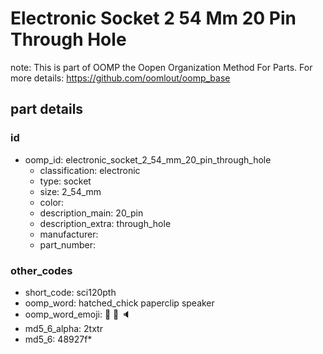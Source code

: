 # Electronic Socket 2 54 Mm 20 Pin Through Hole  

note: This is part of OOMP the Oopen Organization Method For Parts. For more details: https://github.com/oomlout/oomp_base

##  part details





### id
* oomp_id: electronic_socket_2_54_mm_20_pin_through_hole
  * classification: electronic
  * type: socket
  * size: 2_54_mm
  * color: 
  * description_main: 20_pin
  * description_extra: through_hole
  * manufacturer: 
  * part_number: 

### other_codes
* short_code: sci120pth
* oomp_word: hatched_chick paperclip speaker
* oomp_word_emoji: :hatched_chick: :paperclip: :speaker:
* md5_6_alpha: 2txtr
* md5_6: 48927f* 